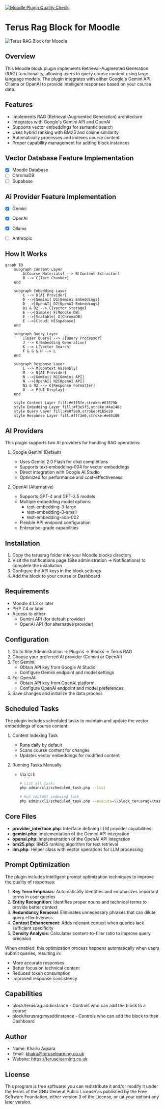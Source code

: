 [![Moodle Plugin Quality Check](https://github.com/khairu-aqsara/terusrag/actions/workflows/main.yml/badge.svg)](https://github.com/khairu-aqsara/terusrag/actions/workflows/main.yml)
# Terus Rag Block for Moodle

![Terus RAG Block for Moodle](./screenshot/rag_block.jpg)

## Overview
This Moodle block plugin implements Retrieval-Augmented Generation (RAG) functionality, allowing users to query course content using large language models. The plugin integrates with either Google's Gemini API, Ollama or OpenAI to provide intelligent responses based on your course data.

## Features
- Implements RAG (Retrieval-Augmented Generation) architecture
- Integrates with Google's Gemini API and OpenAI
- Supports vector embeddings for semantic search
- Uses hybrid ranking with BM25 and cosine similarity
- Automatically processes and indexes course content
- Proper capability management for adding block instances

## Vector Database Feature Implementation

- [x] Moodle Database
- [ ] ChromaDB
- [ ] Supabase

## Ai Provider Feature Implementation 
- [x] Gemini
- [x] OpenAI
- [x] Ollama
- [ ] Anthropic


## How It Works

```mermaid
graph TB
    subgraph Content Layer
        A[Course Materials] --> B[Content Extractor]
        B --> C[Text Chunker]
    end

    subgraph Embedding Layer
        C --> D[AI Provider]
        D -->|Gemini| D1[Gemini Embeddings]
        D -->|OpenAI| D2[OpenAI Embeddings]
        D1 & D2 --> E{Vector Storage}
        E -->|Simple| F[Moodle DB]
        E -->|Scalable| G[ChromaDB]
        E -->|Cloud| H[Supabase]
    end

    subgraph Query Layer
        I[User Query] --> J[Query Processor]
        J --> K[Embedding Generation]
        K --> L[Vector Search]
        F & G & H --> L
    end

    subgraph Response Layer
        L --> M[Context Assembly]
        M --> N{AI Provider}
        N -->|Gemini| N1[Gemini API]
        N -->|OpenAI| N2[OpenAI API]
        N1 & N2 --> O[Response Formatter]
        O --> P[UI Display]
    end

    style Content Layer fill:#e1f5fe,stroke:#01579b
    style Embedding Layer fill:#f3e5f5,stroke:#4a148c
    style Query Layer fill:#e8f5e9,stroke:#1b5e20
    style Response Layer fill:#fff3e0,stroke:#e65100
```

## AI Providers

This plugin supports two AI providers for handling RAG operations:

1. Google Gemini (Default)
   - Uses Gemini 2.0 Flash for chat completions
   - Supports text-embedding-004 for vector embeddings
   - Direct integration with Google AI Studio
   - Optimized for performance and cost-effectiveness

2. OpenAI (Alternative)
   - Supports GPT-4 and GPT-3.5 models
   - Multiple embedding model options:
     * text-embedding-3-large
     * text-embedding-3-small
     * text-embedding-ada-002
   - Flexible API endpoint configuration
   - Enterprise-grade capabilities

## Installation
1. Copy the terusrag folder into your Moodle blocks directory
2. Visit the notifications page (Site administration → Notifications) to complete the installation
3. Configure the API keys in the block settings
4. Add the block to your course or Dashboard

## Requirements
- Moodle 4.1.3 or later
- PHP 7.4 or later
- Access to either:
  * Gemini API (for default provider)
  * OpenAI API (for alternative provider)

## Configuration
1. Go to Site Administration → Plugins → Blocks → Terus RAG
2. Choose your preferred AI provider (Gemini or OpenAI)
3. For Gemini:
   - Obtain API key from Google AI Studio
   - Configure Gemini endpoint and model settings
4. For OpenAI:
   - Obtain API key from OpenAI platform
   - Configure OpenAI endpoint and model preferences
5. Save changes and initialize the data process

## Scheduled Tasks
The plugin includes scheduled tasks to maintain and update the vector embeddings of course content:

1. Content Indexing Task
   - Runs daily by default
   - Scans course content for changes
   - Updates vector embeddings for modified content

2. Running Tasks Manually
   - Via CLI:
     ```bash
     # List all tasks
     php admin/cli/scheduled_task.php --list

     # Run content indexing task
     php admin/cli/scheduled_task.php --execute=\\block_terusrag\\task\\datainitializer
     ```

## Core Files
- **provider_interface.php**: Interface defining LLM provider capabilities
- **gemini.php**: Implementation of the Gemini API integration
- **openai.php**: Implementation of the OpenAI API integration
- **bm25.php**: BM25 ranking algorithm for text retrieval
- **llm.php**: Helper class with vector operations for LLM processing

## Prompt Optimization

The plugin includes intelligent prompt optimization techniques to improve the quality of responses:

1. **Key Term Emphasis**: Automatically identifies and emphasizes important terms in user queries
2. **Entity Recognition**: Identifies proper nouns and technical terms to provide better context
3. **Redundancy Removal**: Eliminates unnecessary phrases that can dilute query effectiveness
4. **Context Enhancement**: Adds relevant context when queries lack sufficient specificity
5. **Density Analysis**: Calculates content-to-filler ratio to improve query precision

When enabled, this optimization process happens automatically when users submit queries, resulting in:
- More accurate responses
- Better focus on technical content
- Reduced token consumption
- Improved response consistency

## Capabilities
- block/terusrag:addinstance - Controls who can add the block to a course
- block/terusrag:myaddinstance - Controls who can add the block to their Dashboard

## Author
- Name: Khairu Aqsara
- Email: khairu@teruselearning.co.uk
- Website: https://teruselearning.co.uk


## License
This program is free software: you can redistribute it and/or modify it under the terms of the GNU General Public License as published by the Free Software Foundation, either version 3 of the License, or (at your option) any later version.
